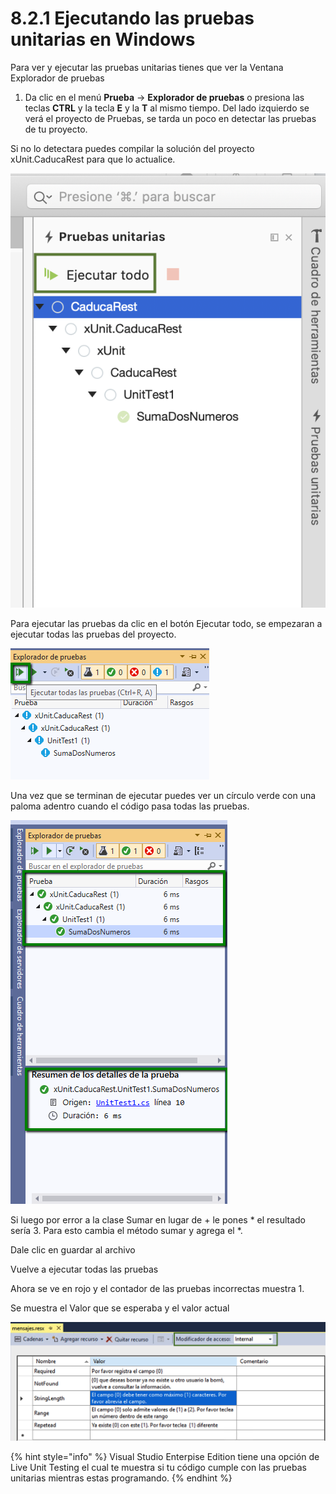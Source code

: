 # 8.2.1 Ejecutando las pruebas unitarias en Windows

Para ver y ejecutar las pruebas unitarias tienes que ver la Ventana Explorador de pruebas

1. Da clic en el menú **Prueba** -&gt; **Explorador de pruebas** o presiona las teclas **CTRL** y la tecla **E** y la **T** al mismo tiempo. Del lado izquierdo se verá el proyecto de Pruebas, se tarda un poco en detectar las pruebas de tu proyecto. 

Si no lo detectara puedes compilar la solución del proyecto xUnit.CaducaRest para que lo actualice.

![](../../.gitbook/assets/image%20%28276%29.png)

Para ejecutar las pruebas da clic en el botón Ejecutar todo, se empezaran a ejecutar todas las pruebas del proyecto.

![](../../.gitbook/assets/image%20%285%29.png)

Una vez que se terminan de ejecutar puedes ver un círculo verde con una paloma adentro cuando el código pasa todas las pruebas. 

![](../../.gitbook/assets/image%20%287%29.png)

Si luego por error a la clase Sumar en lugar de + le pones \* el resultado sería 3. Para esto cambia el método sumar y agrega el \*.

Dale clic en guardar al archivo

Vuelve a ejecutar todas las pruebas

Ahora se ve en rojo y el contador de las pruebas incorrectas muestra 1.

Se muestra el Valor que se esperaba y el valor actual

![](../../.gitbook/assets/image%20%2858%29.png)

{% hint style="info" %}
Visual Studio Enterpise Edition tiene una opción de Live Unit Testing el cual te muestra si tu código cumple con las pruebas unitarias mientras estas programando.
{% endhint %}

